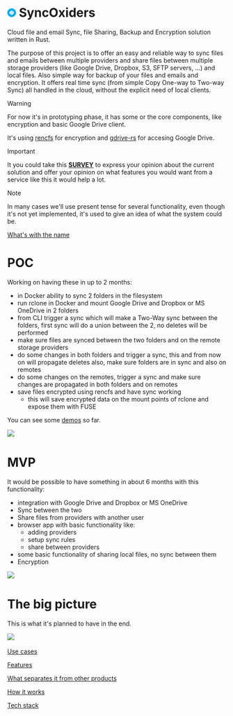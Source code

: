 # ![](website/resources/syncoxiders-icon-20p.png) SyncOxiders

Cloud file and email Sync, file Sharing, Backup and Encryption solution written in Rust.

The purpose of this project is to offer an easy and reliable way to sync files and emails between multiple providers and share files between multiple storage providers (like Google Drive, Dropbox, S3, SFTP servers, ...) and local files. Also simple way for backup of your files and emails and encryption. 
It offers real time sync (from simple Copy One-way to Two-way Sync) all handled in the cloud, without the explicit need of local clients.

> [!WARNING]  
> For now it's in prototyping phase, it has some or the core components, like encryption and basic Google Drive client.  

It's using [rencfs](https://github.com/radumarias/rencfs) for encryption and [gdrive-rs](https://github.com/radumarias/gdrive-rs) for accesing Google Drive.

> [!IMPORTANT]  
> It you could take this [**SURVEY**](https://forms.gle/qgnWBJhzCpzPLSmv5) to express your opinion about the current solution and offer your opinion on what features you would want from a service like this it would help a lot.

> [!NOTE]  
In many cases we'll use present tense for several functionality, even though it's not yet implemented, it's used to give an idea of what the system could be.

[What's with the name](website/pages/name.md)

# POC

Working on having these in up to 2 months:
- in Docker ability to sync 2 folders in the filesystem
- run rclone in Docker and mount Google Drive and Dropbox or MS OneDrive in 2 folders
- from CLI trigger a sync which will make a Two-Way sync between the folders, first sync will do a union between the 2, no deletes will be performed
- make sure files are synced between the two folders and on the remote storage providers
- do some changes in both folders and trigger a sync, this and from now on will propagate deletes also, make sure folders are in sync and also on remotes
- do some changes on the remotes, trigger a sync and make sure changes are propagated in both folders and on remotes
- save files encrypted using rencfs and have sync working
  - this will save encrypted data on the mount points of rclone and expose them with FUSE

You can see some [demos](website/pages/poc-demo.md) so far.

![](https://github.com/radumarias/syncoxiders/blob/main/website/resources/poc.png?raw=true)

# MVP

It would be possible to have something in about 6 months with this functionality:
- integration with Google Drive and Dropbox or MS OneDrive
- Sync between the two
- Share files from providers with another user
- browser app with basic functionality like:
  - adding providers
  - setup sync rules
  - share between providers
- some basic functionality of sharing local files, no sync between them
- Encryption

![](https://github.com/radumarias/syncoxiders/blob/main/website/resources/mvp.png?raw=true)

# The big picture

This is what it's planned to have in the end.

![](https://github.com/radumarias/syncoxiders/blob/main/website/resources/services.png?raw=true)

[Use cases](website/pages/use-cases.md)

[Features](website/pages/features.md)

[What separates it from other products](website/pages/compare.md)

[How it works](website/pages/how-it-works.md)

[Tech stack](website/pages/stack.md)
